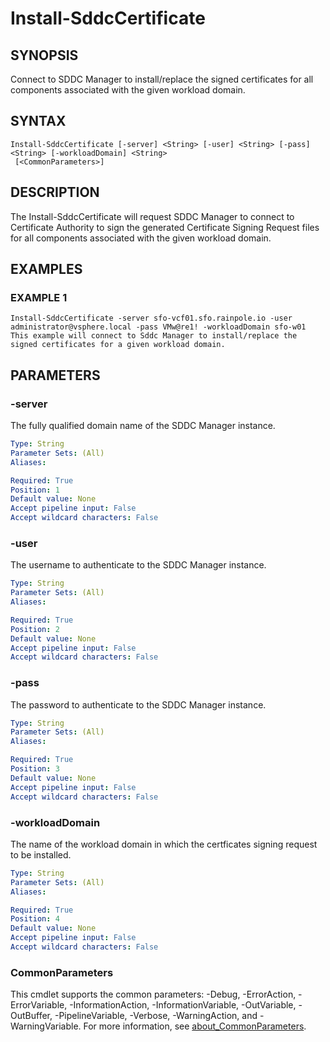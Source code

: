 # Install-SddcCertificate

## SYNOPSIS
Connect to SDDC Manager to install/replace the signed certificates for all components associated with the given workload domain.

## SYNTAX

```
Install-SddcCertificate [-server] <String> [-user] <String> [-pass] <String> [-workloadDomain] <String>
 [<CommonParameters>]
```

## DESCRIPTION
The Install-SddcCertificate will request SDDC Manager to connect to Certificate Authority to sign the generated Certificate Signing Request files for all components associated with the given workload domain.

## EXAMPLES

### EXAMPLE 1
```
Install-SddcCertificate -server sfo-vcf01.sfo.rainpole.io -user administrator@vsphere.local -pass VMw@re1! -workloadDomain sfo-w01
This example will connect to Sddc Manager to install/replace the signed certificates for a given workload domain.
```

## PARAMETERS

### -server
The fully qualified domain name of the SDDC Manager instance.

```yaml
Type: String
Parameter Sets: (All)
Aliases:

Required: True
Position: 1
Default value: None
Accept pipeline input: False
Accept wildcard characters: False
```

### -user
The username to authenticate to the SDDC Manager instance.

```yaml
Type: String
Parameter Sets: (All)
Aliases:

Required: True
Position: 2
Default value: None
Accept pipeline input: False
Accept wildcard characters: False
```

### -pass
The password to authenticate to the SDDC Manager instance.

```yaml
Type: String
Parameter Sets: (All)
Aliases:

Required: True
Position: 3
Default value: None
Accept pipeline input: False
Accept wildcard characters: False
```

### -workloadDomain
The name of the workload domain in which the certficates signing request to be installed.

```yaml
Type: String
Parameter Sets: (All)
Aliases:

Required: True
Position: 4
Default value: None
Accept pipeline input: False
Accept wildcard characters: False
```

### CommonParameters
This cmdlet supports the common parameters: -Debug, -ErrorAction, -ErrorVariable, -InformationAction, -InformationVariable, -OutVariable, -OutBuffer, -PipelineVariable, -Verbose, -WarningAction, and -WarningVariable. For more information, see [about_CommonParameters](http://go.microsoft.com/fwlink/?LinkID=113216).